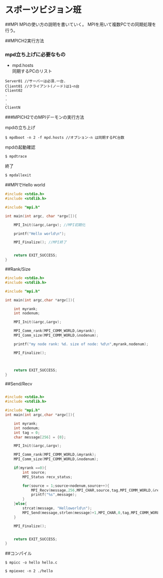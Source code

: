 スポーツビジョン班
========

##MPI
MPIの使い方の説明を書いていく。
MPIを用いて複数PCでの同期処理を行う。

##MPICH2実行方法

### mpd立ち上げに必要なもの  

* mpd.hosts  
	同期するPCのリスト

```
Server01 //サーバーは必須.一台.
Client01 //クライアント(ノード)は1~n台
Client02
.
.
.
ClientN
```

###MPICH2でのMPIデーモンの実行方法  

mpdの立ち上げ

```
$ mpdboot -n 2 -f mpd.hosts //オプション-n は同期するPC台数
```

mpdの起動確認

```
$ mpdtrace
```

終了

```
$ mpdallexit
```


##MPIでHello world

```c
#include <stdio.h>
#include <stdlib.h>

#include "mpi.h"

int main(int argc, char *argv[]){

	MPI_Init(&argc,&argv); //MPI初期化

	printf("Hello world\n");

	MPI_Finalize();	//MPI終了


	return EXIT_SUCCESS;
}
```

##Rank/Size

```c
#include <stdio.h>
#include <stdlib.h>

#include "mpi.h"

int main(int argc,char *argv[]){

	int myrank;
	int nodenum;

	MPI_Init(&argc,&argv);

	MPI_Comm_rank(MPI_COMM_WORLD,&myrank);
	MPI_Comm_size(MPI_COMM_WORLD,&nodenum);

	printf("my node rank: %d. size of node: %d\n",myrank,nodenum);

	MPI_Finalize();



	return EXIT_SUCCESS;
}
```

##Send/Recv

```c

#include <stdio.h>
#include <stdlib.h>

#include "mpi.h"
int main(int argc,char *argv[]){

	int myrank;
	int nodenum;
	int tag = 0;
	char message[256] = {0};

	MPI_Init(&argc,&argv);

	MPI_Comm_rank(MPI_COMM_WORLD,&myrank);
	MPI_Comm_size(MPI_COMM_WORLD,&nodenum);

	if(myrank ==0){
		int source;	
		MPI_Status recv_status;

		for(source = 1;source<nodenum,source++){
			MPI_Recv(message,256,MPI_CHAR,source,tag,MPI_COMM_WORLD,&recv_status);
			printf("%s",message);
		}
	}else{
		strcat(message, "Helloworld\n");
		MPI_Send(message,strlen(message)+1,MPI_CHAR,0,tag,MPI_COMM_WORLD);
	}

	MPI_Finalize();


	return EXIT_SUCCESS;
}

```

##コンパイル

```
$ mpicc -o hello hello.c
```

```
$ mpiexec -n 2 ./hello
```


































